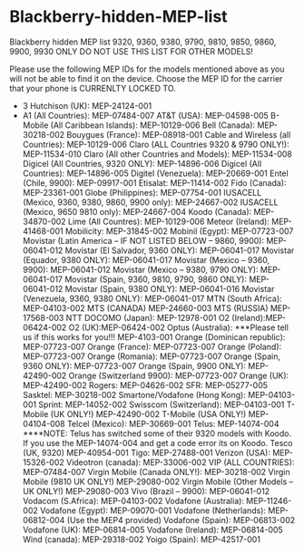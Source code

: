 # Blackberry-hidden-MEP-list
Blackberry hidden MEP list 9320, 9360, 9380, 9790, 9810, 9850, 9860, 9900, 9930 ONLY
DO NOT USE THIS LIST FOR OTHER MODELS!

Please use the following MEP IDs for the models mentioned above as you will not be able to find it on the device. Choose the MEP ID for the carrier that your phone is CURRENLTY LOCKED TO.

- 3 Hutchison (UK): MEP-24124-001
- A1 (All Countries): MEP-07484-007
AT&T (USA): MEP-04598-005
B-Mobile (All Caribbean Islands): MEP-10129-006
Bell (Canada): MEP-30218-002
Bouygues (France): MEP-08918-001
Cable and Wireless (all Countries): MEP-10129-006
Claro (ALL Countries 9320 & 9790 ONLY!): MEP-11534-010
Claro (All other Countries and Models): MEP-11534-008
Digicel (All Countries, 9320 ONLY): MEP-14896-006
Digicel (All Countries): MEP-14896-005
Digitel (Venezuela): MEP-20669-001
Entel (Chile, 9900): MEP-09917-001
Etisalat: MEP-11414-002
Fido (Canada): MEP-23361-001
Globe (Philippines): MEP-07754-001
IUSACELL (Mexico, 9360, 9380, 9860, 9900 only): MEP-24667-002
IUSACELL (Mexico, 9650 9810 only): MEP-24667-004
Koodo (Canada): MEP-34870-002
Lime (All Countres): MEP-10129-006
Meteor (Ireland): MEP-41468-001
Mobilicity: MEP-31845-002
Mobinil (Egypt): MEP-07723-007
Movistar (Latin America – IF NOT LISTED BELOW – 9860, 9900): MEP-06041-012
Movistar (El Salvador, 9360 ONLY): MEP-06041-017
Movistar (Equador, 9380 ONLY): MEP-06041-017
Movistar (Mexico – 9360, 9900): MEP-06041-012
Movistar (Mexico – 9380, 9790 ONLY): MEP-06041-017
Movistar (Spain, 9360, 9810, 9790, 9860 ONLY): MEP-06041-012
Movistar (Spain, 9380 ONLY): MEP-06041-016
Movistar (Venezuela, 9360, 9380 ONLY): MEP-06041-017
MTN (South Africa): MEP-04103-002
MTS (CANADA) MEP-24660-003
MTS (RUSSIA) MEP-17568-003
NTT DOCOMO (Japan): MEP-12978-001
O2 (Ireland):MEP-06424-002
O2 (UK):MEP-06424-002
Optus (Australia): ***Please tell us if this works for you!!! MEP-4103-001
Orange (Dominican republic): MEP-07723-007
Orange (France): MEP-07723-007
Orange (Poland): MEP-07723-007
Orange (Romania): MEP-07723-007
Orange (Spain, 9360 ONLY): MEP-07723-007
Orange (Spain, 9900 ONLY): MEP-42490-002
Orange (Switzerland 9900): MEP-07723-007
Orange (UK): MEP-42490-002
Rogers: MEP-04626-002
SFR: MEP-05277-005
Sasktel: MEP-30218-002
Smartone/Vodafone (Hong Kong): MEP-04103-001
Sprint: MEP-14052-002
Swisscom (Switzerland): MEP-04103-001
T-Mobile (UK ONLY!) MEP-42490-002
T-Mobile (USA ONLY!) MEP-04104-008
Telcel (Mexico): MEP-30669-001
Telus: MEP-14074-004 ****NOTE: Telus has switched some of their 9320 models with Koodo. If you use the MEP-14074-004 and get a code error its on Koodo.
Tesco (UK, 9320) MEP-40954-001
Tigo: MEP-27488-001
Verizon (USA): MEP-15326-002
Videotron (canada): MEP-33006-002
VIP (ALL COUNTRIES): MEP-07484-007
Virgin Mobile (Canada ONLY!): MEP-30218-002
Virgin Mobile (9810 UK ONLY!) MEP-29080-002
Virgin Mobile (Other Models – UK ONLY!) MEP-29080-003
Vivo (Brazil – 9900): MEP-06041-012
Vodacom (S.Africa): MEP-04103-002
Vodafone (Australia): MEP-11246-002
Vodafone (Egypt): MEP-09070-001
Vodafone (Netherlands): MEP-06812-004 (Use the MEP4 provided)
Vodafone (Spain): MEP-06813-002
Vodafone (UK): MEP-06814-005
Vodafone (Ireland): MEP-06814-005
Wind (canada): MEP-29318-002
Yoigo (Spain): MEP-42517-001
